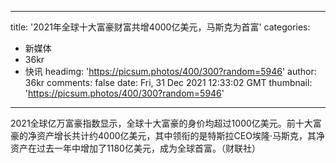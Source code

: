 
---
title: '2021年全球十大富豪财富共增4000亿美元，马斯克为首富'
categories: 
 - 新媒体
 - 36kr
 - 快讯
headimg: 'https://picsum.photos/400/300?random=5946'
author: 36kr
comments: false
date: Fri, 31 Dec 2021 12:33:02 GMT
thumbnail: 'https://picsum.photos/400/300?random=5946'
---

<div>   
2021全球亿万富豪指数显示，全球十大富豪的身价均超过1000亿美元。前十大富豪的净资产增长共计约4000亿美元，其中领衔的是特斯拉CEO埃隆·马斯克，其净资产在过去一年中增加了1180亿美元，成为全球首富。（财联社）  
</div>
            